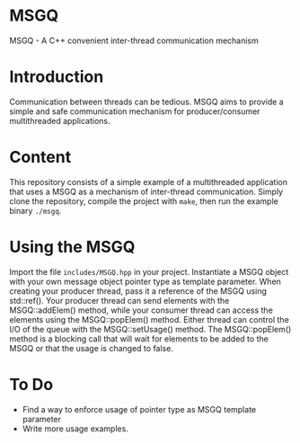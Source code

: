 # MSGQ

MSGQ - A C++ convenient inter-thread communication mechanism

# Introduction

Communication between threads can be tedious. MSGQ aims to provide a simple and 
safe communication mechanism for producer/consumer multithreaded applications.

# Content

This repository consists of a simple example of a multithreaded application
that uses a MSGQ as a mechanism of inter-thread communication. 
Simply clone the repository, compile the project with `make`, then run the
example binary `./msgq`. 

# Using the MSGQ

Import the file `includes/MSGQ.hpp` in your project. Instantiate a MSGQ object
with your own message object pointer type as template parameter. When creating
your producer thread, pass it a reference of the MSGQ using std::ref().
Your producer thread can send elements with the MSGQ::addElem() method, while
your consumer thread can access the elements using the MSGQ::popElem() method.
Either thread can control the I/O of the queue with the MSGQ::setUsage() method.
The MSGQ::popElem() method is a blocking call that will wait for elements to be
added to the MSGQ or that the usage is changed to false.

# To Do

* Find a way to enforce usage of pointer type as MSGQ template parameter
* Write more usage examples.

